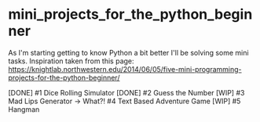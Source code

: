 # mini_projects_for_the_python_beginner
As I'm starting getting to know Python a bit better I'll be solving some mini tasks. Inspiration taken from this page: https://knightlab.northwestern.edu/2014/06/05/five-mini-programming-projects-for-the-python-beginner/

[DONE] #1 Dice Rolling Simulator
[DONE] #2 Guess the Number
[WIP]  #3 Mad Lips Generator -> What?! 
       #4 Text Based Adventure Game
[WIP]  #5 Hangman
